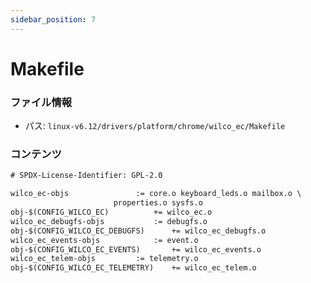 ```yaml
---
sidebar_position: 7
---
```

# Makefile

### ファイル情報

- パス: `linux-v6.12/drivers/platform/chrome/wilco_ec/Makefile`

### コンテンツ

```txt
# SPDX-License-Identifier: GPL-2.0

wilco_ec-objs				:= core.o keyboard_leds.o mailbox.o \
					   properties.o sysfs.o
obj-$(CONFIG_WILCO_EC)			+= wilco_ec.o
wilco_ec_debugfs-objs			:= debugfs.o
obj-$(CONFIG_WILCO_EC_DEBUGFS)		+= wilco_ec_debugfs.o
wilco_ec_events-objs			:= event.o
obj-$(CONFIG_WILCO_EC_EVENTS)		+= wilco_ec_events.o
wilco_ec_telem-objs			:= telemetry.o
obj-$(CONFIG_WILCO_EC_TELEMETRY)	+= wilco_ec_telem.o

```
